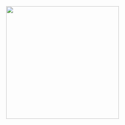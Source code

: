 
<div id="header" align="center">
  <img src="https://media.giphy.com/media/SvGFA2WF9IP0WjmzvE/giphy.gif" width="300"/>
</div>
